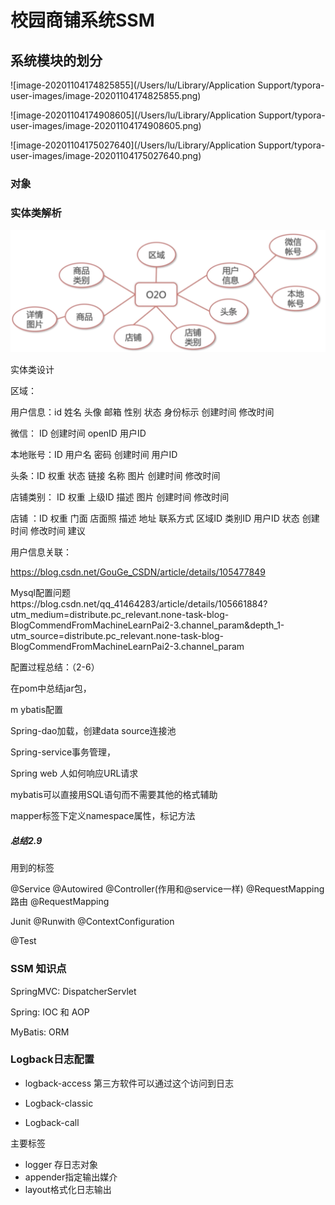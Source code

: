 # 校园商铺系统SSM

## 系统模块的划分

![image-20201104174825855](/Users/lu/Library/Application Support/typora-user-images/image-20201104174825855.png)

![image-20201104174908605](/Users/lu/Library/Application Support/typora-user-images/image-20201104174908605.png)

![image-20201104175027640](/Users/lu/Library/Application Support/typora-user-images/image-20201104175027640.png)

### 对象

### 实体类解析

![image-20201105163316990](public/项目介绍/image-20201105163316990.png)

实体类设计

区域：

用户信息：id  姓名 头像 邮箱 性别 状态 身份标示 创建时间 修改时间

微信： ID 创建时间 openID 用户ID 

本地账号：ID 用户名 密码 创建时间 用户ID

头条：ID 权重 状态 链接 名称 图片 创建时间 修改时间

店铺类别： ID 权重 上级ID 描述 图片 创建时间 修改时间

店铺 ：ID 权重 门面 店面照 描述 地址 联系方式 区域ID 类别ID 用户ID 状态 创建时间 修改时间 建议

用户信息关联：

https://blog.csdn.net/GouGe_CSDN/article/details/105477849

Mysql配置问题https://blog.csdn.net/qq_41464283/article/details/105661884?utm_medium=distribute.pc_relevant.none-task-blog-BlogCommendFromMachineLearnPai2-3.channel_param&depth_1-utm_source=distribute.pc_relevant.none-task-blog-BlogCommendFromMachineLearnPai2-3.channel_param

配置过程总结：（2-6）

在pom中总结jar包，

m ybatis配置

Spring-dao加载，创建data source连接池

Spring-service事务管理，

Spring web 人如何响应URL请求

mybatis可以直接用SQL语句而不需要其他的格式辅助

mapper标签下定义namespace属性，标记方法

##### 总结2.9

用到的标签

@Service @Autowired @Controller(作用和@service一样) @RequestMapping路由 @RequestMapping

Junit @Runwith @ContextConfiguration

@Test

### SSM 知识点

SpringMVC: DispatcherServlet

Spring: IOC 和 AOP

MyBatis: ORM



### Logback日志配置

* logback-access 第三方软件可以通过这个访问到日志

* Logback-classic 
* Logback-call

主要标签

* logger 存日志对象
* appender指定输出媒介
* layout格式化日志输出

